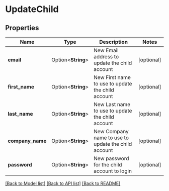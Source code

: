 # UpdateChild

## Properties

Name | Type | Description | Notes
------------ | ------------- | ------------- | -------------
**email** | Option<**String**> | New Email address to update the child account | [optional]
**first_name** | Option<**String**> | New First name to use to update the child account | [optional]
**last_name** | Option<**String**> | New Last name to use to update the child account | [optional]
**company_name** | Option<**String**> | New Company name to use to update the child account | [optional]
**password** | Option<**String**> | New password for the child account to login | [optional]

[[Back to Model list]](../README.md#documentation-for-models) [[Back to API list]](../README.md#documentation-for-api-endpoints) [[Back to README]](../README.md)


